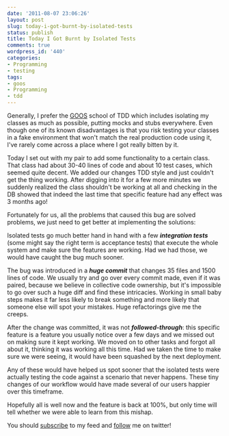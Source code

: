 ```yaml
---
date: '2011-08-07 23:06:26'
layout: post
slug: today-i-got-burnt-by-isolated-tests
status: publish
title: Today I Got Burnt by Isolated Tests
comments: true
wordpress_id: '440'
categories:
- Programming
- testing
tags:
- goos
- Programming
- tdd
---
```


Generally, I prefer the [GOOS](http://www.amazon.com/gp/product/0321503627/ref=as_li_tf_tl?ie=UTF8&tag=thcodu02-20&linkCode=as2&camp=1789&creative=9325&creativeASIN=0321503627)<img src="http://www.assoc-amazon.com/e/ir?t=thcodu02-20&l=as2&o=1&a=0321503627" style="width: 0; height: 0; display: none; border: none !important;"> school of TDD which includes isolating my classes as much as possible, putting mocks and stubs everywhere. Even though one of its known disadvantages is that you risk testing your classes in a fake environment that won't match the real production code using it, I've rarely come across a place where I got really bitten by it.

Today I set out with my pair to add some functionality to a certain class. That class had about 30-40 lines of code and about 10 test cases, which seemed quite decent. We added our changes TDD style and just couldn't get the thing working. After digging into it for a few more minutes we suddenly realized the class shouldn't be working at all and checking in the DB showed that indeed the last time that specific feature had any effect was 3 months ago!

Fortunately for us, all the problems that caused this bug are solved problems, we just need to get better at implementing the solutions:

Isolated tests go much better hand in hand with a few **_integration tests_** (some might say the right term is acceptance tests) that execute the whole system and make sure the features are working. Had we had those, we would have caught the bug much sooner.

The bug was introduced in a **_huge commit_** that changes 35 files and 1500 lines of code. We usually try and go over every commit made, even if it was paired, because we believe in collective code ownership, but it's impossible to go over such a huge diff and find these intricacies. Working in small baby steps makes it far less likely to break something and more likely that someone else will spot your mistakes. Huge refactorings give me the creeps.

After the change was committed, it was not **_followed-through_**: this specific feature is a feature you usually notice over a few days and we missed out on making sure it kept working. We moved on to other tasks and forgot all about it, thinking it was working all this time. Had we taken the time to make sure we were seeing, it would have been squashed by the next deployment.

Any of these would have helped us spot sooner that the isolated tests were actually testing the code against a scenario that never happens. These tiny changes of our workflow would have made several of our users happier over this timeframe.

Hopefully all is well now and the feature is back at 100%, but only time will tell whether we were able to learn from this mishap.

You should [subscribe](http://feeds.feedburner.com/TheCodeDump) to my feed and [follow](http://twitter.com/avivby) me on twitter!

